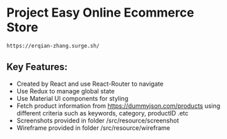 # Project Easy Online Ecommerce Store
    https://erqian-zhang.surge.sh/ 
## Key Features:


- Created by React and use React-Router to navigate
- Use Redux to manage global state
- Use Material UI components for styling
- Fetch product information from https://dummyjson.com/products using different criteria such as keywords, category, productID .etc
- Screenshots provided in folder /src/resource/screenshot
- Wireframe provided in folder /src/resource/wireframe
